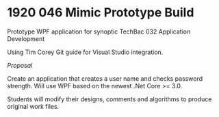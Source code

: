 # 1920 046 Mimic Prototype Build
Prototype WPF application for synoptic TechBac 032 Application Development

Using Tim Corey Git guide for Visual Studio integration.

*Proposal*

Create an application that creates a user name and checks password strength. Will use WPF based on the newest .Net Core >= 3.0.

Students will modify their designs, comments and algorithms to produce original work files.

